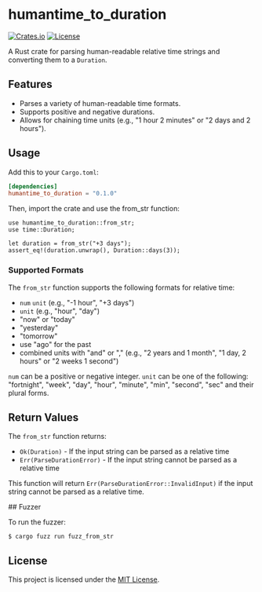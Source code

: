 # humantime_to_duration

[![Crates.io](https://img.shields.io/crates/v/humantime_to_duration.svg)](https://crates.io/crates/humantime_to_duration)
[![License](http://img.shields.io/badge/license-MIT-blue.svg)](https://github.com/uutils/coreutils/blob/main/LICENSE)

A Rust crate for parsing human-readable relative time strings and converting them to a `Duration`.

## Features

- Parses a variety of human-readable time formats.
- Supports positive and negative durations.
- Allows for chaining time units (e.g., "1 hour 2 minutes" or "2 days and 2 hours").

## Usage

Add this to your `Cargo.toml`:

```toml
[dependencies]
humantime_to_duration = "0.1.0"
```

Then, import the crate and use the from_str function:
```
use humantime_to_duration::from_str;
use time::Duration;

let duration = from_str("+3 days");
assert_eq!(duration.unwrap(), Duration::days(3));
```

### Supported Formats

The `from_str` function supports the following formats for relative time:

- `num` `unit` (e.g., "-1 hour", "+3 days")
- `unit` (e.g., "hour", "day")
- "now" or "today"
- "yesterday"
- "tomorrow"
- use "ago" for the past
- combined units with "and" or "," (e.g., "2 years and 1 month", "1 day, 2 hours" or "2 weeks 1 second")

`num` can be a positive or negative integer.
`unit` can be one of the following: "fortnight", "week", "day", "hour", "minute", "min", "second", "sec" and their plural forms.

## Return Values

The `from_str` function returns:

- `Ok(Duration)` - If the input string can be parsed as a relative time
- `Err(ParseDurationError)` - If the input string cannot be parsed as a relative time

This function will return `Err(ParseDurationError::InvalidInput)` if the input string
cannot be parsed as a relative time.

## Fuzzer

To run the fuzzer:
```
$ cargo fuzz run fuzz_from_str
```

## License

This project is licensed under the [MIT License](LICENSE).
